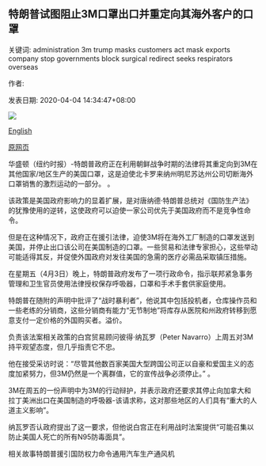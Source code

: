 ## 特朗普试图阻止3M口罩出口并重定向其海外客户的口罩

关键词: administration 3m trump masks customers act mask exports company stop governments block surgical redirect seeks respirators overseas

作者: 

发表日期: 2020-04-04 14:34:47+08:00

![](https://www.straitstimes.com/sites/default/files/styles/x_large/public/articles/2020/04/04/rk_3m-masks_040420.jpg?itok=PFvx8kXB)

[English](Trump%20seeks%20to%20block%203M%20mask%20exports%20and%20redirect%20masks%20from%20its%20overseas%20customers.md)

[原网页](https://www.straitstimes.com/world/united-states/trump-seeks-to-block-3m-mask-exports-and-grab-masks-from-its-overseas-customers)

华盛顿（纽约时报）-特朗普政府正在利用朝鲜战争时期的法律将其重定向到3M在其他国家/地区生产的美国口罩，这是迫使北卡罗来纳州明尼苏达州公司切断海外口罩销售的激烈运动的一部分。 。

该政策是美国政府影响力的显着扩展，是对唐纳德·特朗普总统对《国防生产法》的犹豫使用的逆转，这使政府可以迫使一家公司优先于美国政府而不是竞争性命令。

但是在这种情况下，政府正在援引法律，迫使3M将在海外工厂制造的口罩发送到美国，并停止出口该公司在美国制造的口罩。一些贸易和法律专家担心，这些举动可能适得其反，并促使外国政府对发往美国的急需的医疗必需品采取镇压措施。

在星期五（4月3日）晚上，特朗普政府发布了一项行政命令，指示联邦紧急事务管理和卫生官员使用法律授权保存呼吸器，口罩和手术手套供家庭使用。

特朗普在随附的声明中批评了“战时暴利者”，他说其中包括投机者，仓库操作员和一些老练的分销商，这些分销商有能力“无节制地”将库存从医院和州政府转移到愿意支付一定价格的外国购买者。溢价。

负责该法案相关政策的白宫贸易顾问彼得·纳瓦罗（Peter Navarro）上周五对3M持平观望态度，但几乎指责它不忠。

他在接受采访时说：“尽管其他数百家美国大型跨国公司正以自豪和爱国主义的态度加紧努力，但3M仍然是一个离群值，它的宣传战争必须停止。” 。

3M在周五的一份声明中为3M的行动辩护，并表示政府还要求其停止向加拿大和拉丁美洲出口在美国制造的呼吸器-该请求称，这对那些地区的人们具有“重大的人道主义影响”。

纳瓦罗否认政府提出了这一要求，但他说白宫正在利用战时法案提供“可能召集以防止美国人死亡的所有N95防毒面具”。

相关故事特朗普援引国防权力命令通用汽车生产通风机